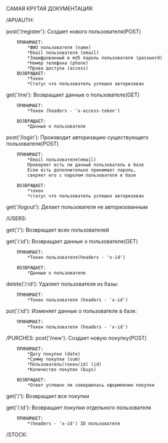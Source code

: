 САМАЯ КРУТАЯ ДОКУМЕНТАЦИЯ:

/API/AUTH:

post('/register'):
    Создает нового пользователя(POST)

        ПРИНИМАЕТ:
            *ФИО пользователя (name)
            *Email пользователя (email)
            *Зашифрованный в md5 пароль пользователя (password)
            *Номер телефона (phone)
            *Права доступа (access)
        ВОЗВРАЩАЕТ:
            *Токен
            *Статус что пользователь успешно авторизован

get('/me'):
    Возвращает данные о пользователе(GET)

        ПРИНИМАЕТ:
            *Токен (headers - 'x-access-token')

        ВОЗВРАЩАЕТ:
            *Данные о пользователе   

post('/login'):
    Производит авторизацию существующего пользователя(POST)

        ПРИНИМАЕТ:
            *Email пользователя(email)
            Проверяет есть ли данный пользователь в базе
            Если есть дополнительно принимает пароль, 
            сверяет его с паролем пользователя в базе 

        ВОЗВРАЩАЕТ:
            *токен
            *статус что пользователь успешно авторизован

get('/logout'):
    Делает пользователя не авторизованным    

/USERS:

get('/'):
    Возвращает всех пользователей

get('/:id'):
    Возвращает данные о пользователе(GET)

        ПРИНИМАЕТ:
            *Токен пользователя(headers - 'x-id')

        ВОЗВРАЩАЕТ:
            *Данные о пользователе    

delete('/:id'):
   Удаляет пользователя из базы:

        ПРИНИМАЕТ:
            *Токен пользователя (headers - 'x-id')

put('/:id'):
    Изменяет данные о пользователе в базе:

        ПРИНИМАЕТ:
            *Токен пользователя (headers - 'x-id')

/PURCHES:
post('/new'):
    Создает новую покупку(POST)

        ПРИНИМАЕТ:
            *Дату покупки (date)
            *Сумму покупки (sum)
            *Пользователь(токен/id) (id)
            *Количество покупок (buys)

        ВОЗВРАЩАЕТ:
            *Ответ успешно ли совершилась оформление покупки

get('/'):
    Возвращает все покупки

get('/:id'):
    Возвращает покупки отдельного пользователя

        ПРИНИМАЕТ:
            *(headers - 'x-id') ID пользователя 
/STOCK: